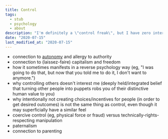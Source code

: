 ```yaml
---
title: Control
tags:
  - stub
  - psychology
  - about
description: "I'm definitely a \"control freak\", but I have zero interest in controlling others."
date: "2020-07-15"
last_modified_at: "2020-07-15"
---
```


* connection to [autonomy](/autonomy/) and allergy to authority
* connection to (laissez-faire) capitalism and freedom
* how it sometimes manifests in a reverse psychology way (eg, "I was going to do that, but now that you told me to do it, I don't want to anymore.")
* why controlling others doesn't interest me (deeply held/integrated belief that turning other people into puppets robs you of their distinctive human value to you)
* why intentionally not creating choices/incentives for people (in order to get desired outcomes) is not the same thing as control, even though it may superficially have a similar feel
* coercive control (eg, physical force or fraud) versus technically-rights-respecting manipulation
* paternalism
* connection to parenting
